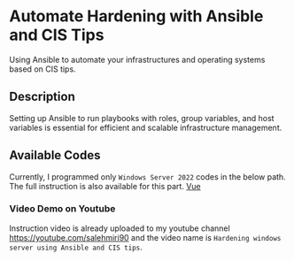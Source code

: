 # Automate Hardening with Ansible and CIS Tips
Using Ansible to automate your infrastructures and operating systems based on CIS tips.

## Description
Setting up Ansible to run playbooks with roles, group variables, and host variables is essential for efficient and scalable infrastructure management. 

## Available Codes
Currently, I programmed only `Windows Server 2022` codes in the below path.
The full instruction is also available for this part.
[Vue](https://github.com/salehmiri90/Automate_Hardening/tree/master/CIS_winserver2022_21H2)

### Video Demo on Youtube
Instruction video is already uploaded to my youtube channel https://youtube.com/salehmiri90 and the video name is `Hardening windows server using Ansible and CIS tips`.


